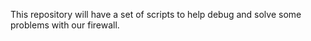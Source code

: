 This repository will have a set of scripts to help debug and solve some problems with our
firewall.

